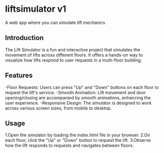 # liftsimulator v1
 A web app where you can simulate lift mechanics
## Introduction
The Lift Simulator is a fun and interactive project that simulates the movement of lifts across different floors. It offers a hands-on way to visualize how lifts respond to user requests in a multi-floor building. 
## Features
-Floor Requests: Users can press "Up" and "Down" buttons on each floor to request the lift's service.
-Smooth Animation: Lift movement and door opening/closing are accompanied by smooth animations, enhancing the user experience.
-Responsive Design: The simulator is designed to work across various screen sizes, from mobile to desktop.
## Usage
1.Open the simulator by loading the index.html file in your browser.
2.On each floor, click the "Up" or "Down" button to request the lift.
3.Observe how the lift responds to requests and navigates between floors.
